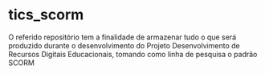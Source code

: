 tics_scorm
==========

O referido repositório tem a finalidade de armazenar tudo o que será produzido durante o desenvolvimento do Projeto Desenvolvimento de Recursos Digitais Educacionais, tomando como linha de pesquisa o padrão SCORM 
